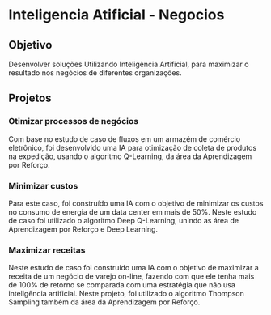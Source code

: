 # Inteligencia Atificial - Negocios

## Objetivo
Desenvolver soluções Utilizando Inteligência Artificial, para maximizar o resultado nos negócios de diferentes organizações.

## Projetos

### Otimizar processos de negócios

Com base no estudo de caso de fluxos em um armazém de comércio eletrônico, foi desenvolvido uma IA para otimização de coleta de produtos na expedição, usando o algoritmo Q-Learning, da área da Aprendizagem por Reforço.

### Minimizar custos

Para este caso, foi construído uma IA com o objetivo de minimizar os custos no consumo de energia de um data center em mais de 50%. Neste estudo de caso foi utilizado o algoritmo Deep Q-Learning, unindo as área de Aprendizagem por Reforço e Deep Learning.

### Maximizar receitas

Neste estudo de caso foi construído uma IA com o objetivo de maximizar a receita de um negócio de varejo on-line, fazendo com que ele tenha mais de 100% de retorno se comparada com uma estratégia que não usa inteligência artificial. Neste projeto, foi utilizado o algoritmo Thompson Sampling também da área da Aprendizagem por Reforço.